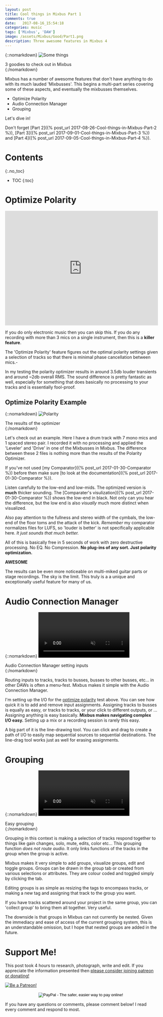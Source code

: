 ```yaml
---
layout: post
title: Cool things in Mixbus Part 1
comments: true
date:   2017-08-16_15:54:18 
categories: music
tags: ['Mixbus', 'DAW']
image: /assets/Mixbus/Good/Part1.png
description: Three awesome features in Mixbus 4
---
```


{::nomarkdown}
  <img src="/assets/Mixbus/Good/Part1.png" alt="Some things">
  <div class="image-caption">3 goodies to check out in Mixbus</div>
{:/nomarkdown}

Mixbus has a number of awesome features that don't have anything to do with its much lauded 'Mixbusses'. This begins a multi-part series covering some of these aspects, and eventually the mixbusses themselves.

* Optimize Polarity
* Audio Connection Manager
* Grouping

Let's dive in!

Don't forget [Part 2]({% post_url 2017-08-26-Cool-things-in-Mixbus-Part-2 %}), [Part 3]({% post_url 2017-09-01-Cool-things-in-Mixbus-Part-3 %}) and [Part 4]({% post_url 2017-09-05-Cool-things-in-Mixbus-Part-4 %}).

<!--more-->

# Contents
{:.no_toc}
* TOC
{:toc}

# Optimize Polarity

 <div style="position:relative;height:0;padding-bottom:75.0%"><iframe src="https://www.youtube.com/embed/f_f8G5tnkfk?ecver=2" width="480" height="360" frameborder="0" style="position:absolute;width:100%;height:100%;left:0"></iframe></div>

If you do only electronic music then you can skip this. If you do any recording with more than 3 mics on a single instrument, then this is a **killer feature**.

The 'Optimize Polarity' feature figures out the optimal polarity settings given a selection of tracks so that there is minimal phase cancellation between mics.-

In my testing the polarity optimizer results in around 3.5db louder transients and around ~2db overall RMS. The sound difference is pretty fantastic as well, especially for something that does basically no processing to your tracks and is essentially fool-proof.

## Optimize Polarity Example

{::nomarkdown}
  <img src="/assets/Mixbus/Good/Polarity/Polarity.png" alt="Polarity">
  <div class="image-caption">The results of the optimizer</div>
{:/nomarkdown}

Let's check out an example. Here I have a drum track with 7 mono mics and 1 spaced stereo pair. I recorded it with no processing and applied the 'Leveler' and 'Drive' in one of the Mixbusses in Mixbus. The difference between these 2 files is nothing more than the results of the Polarity Optimizer.

If you've not used [my Comparator]({% post_url 2017-01-30-Comparator %}) before then make sure [to look at the documentation]({% post_url 2017-01-30-Comparator %}).

<admc path="/assets/Mixbus/Good/Polarity" title="Polarity Optimizer example">
	<file name="UnOptimized.mp3" />
	<file name="Optimized.mp3" />
</admc>

Listen carefully to the low-end and low-mids. The optimized version is **much** thicker sounding. The [Comparater's visulization]({% post_url 2017-01-30-Comparator %}) shows the low-end in black. Not only can you hear the difference, but the low end is also _visually_ much more distinct when visualized.

Also pay attention to the fullness and stereo width of the cymbals, the low-end of the floor toms and the attack of the kick. _Remember_ my comparator normalizes files for LUFS, so 'louder is better' is not specifically applicable here. _It just sounds that much better._

All of this is basically free in 5 seconds of work with zero destructive processing. No EQ. No Compression. **No plug-ins of any sort. Just polarity optimization.**

**AWESOME**

The results can be even more noticeable on multi-miked guitar parts or stage recordings. The sky is the limit. This truly is a a unique and exceptionally useful feature for many of us.

# Audio Connection Manager

{::nomarkdown}
  <video autoplay loop muted class="gifvid">
    <source src="/assets/Mixbus/Good/ACM.mp4" type="video/mp4">
    Your browser does not support the video tag.
  </video>
  <div class="video-caption">Audio Connection Manager setting inputs</div>
{:/nomarkdown}

Routing inputs to tracks, tracks to busses, busses to other busses, etc... in other DAWs is often a menu-fest. Mixbus makes it simple with the Audio Connection Manager.

I'm setting up the I/O for the [optimize polarity](#optimize-polarity) test above. You can see how quick it is to add and remove input assignments. Assigning tracks to busses is equally as easy, or tracks to tracks, or your click to different outputs, or ... Assigning anything is easy basically. **Mixbus makes navigating complex I/O easy.** Setting up a mix or a recording session is rarely this easy.

A big part of it is the line-drawing tool. You can click and drag to create a path of I/O to easily map sequential sources to sequential destinations. The line-drag tool works just as well for erasing assignments.

# Grouping

{::nomarkdown}
  <video autoplay loop muted class="gifvid">
    <source src="/assets/Mixbus/Good/Grouping.mp4" type="video/mp4">
    Your browser does not support the video tag.
  </video>
  <div class="video-caption">Easy grouping</div>
{:/nomarkdown}

Grouping in this context is making a selection of tracks respond together to things like gain changes, solo, mute, edits, color etc... This grouping function _does not route audio_. It only links functions of the tracks in the group when the group is active.

Mixbus makes it very simple to add groups, visualize groups, edit and toggle groups. Groups can be drawn in the group tab or created from various selections or attributes. They are colour coded and toggled simply by clicking the tab.

Editing groups is as simple as resizing the tags to encompass tracks, or making a new tag and assigning that track to the group you want.

If you have tracks scattered around your project in the same group, you can 'collect group' to bring them all together. Very useful.

The downside is that groups in Mixbus can not currently be nested. Given the immediacy and ease of access of the current grouping system, this is an understandable omission, but I hope that nested groups are added in the future.

# Support Me!

This post took 4 hours to research, photograph, write and edit. If you appreciate the information presented then <a href="/DonateNow/">please consider joining patreon or donating!</a>

<a href="https://www.patreon.com/bePatron?u=7465992"> <img class="patreon-button" src="/assets/Patreon.png" alt="Be a Patreon!"></a>

<form style="text-align: center;" action="https://www.paypal.com/cgi-bin/webscr" method="post" target="_top">
<input type="hidden" name="cmd" value="_s-xclick">
<input type="hidden" name="hosted_button_id" value="BR247JAZBTUJJ">
<input type="image" src="https://www.paypalobjects.com/en_US/i/btn/btn_donateCC_LG.gif" border="0" name="submit" alt="PayPal - The safer, easier way to pay online!">
<img alt="" border="0" src="https://www.paypalobjects.com/en_US/i/scr/pixel.gif" width="1" height="1">
</form>

If you have any questions or comments, please comment below! I read every comment and respond to most.


